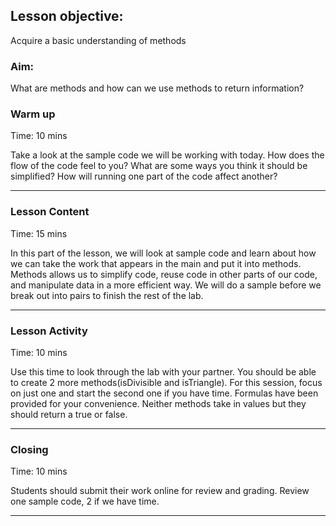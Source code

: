 ## Lesson objective:
Acquire a basic understanding of methods

### Aim:
What are methods and how can we use methods to return information?

### Warm up
Time: 10 mins

Take a look at the sample code we will be working with today. How does the flow of the code feel to you? What are some ways you think it should be simplified? How will running one part of the code affect another?

---

### Lesson Content
Time: 15 mins

In this part of the lesson, we will look at sample code and learn about how we can take the work that appears in the main and put it into methods. Methods allows us to simplify code, reuse code in other parts of our code, and manipulate data in a more efficient way. We will do a sample before we break out into pairs to finish the rest of the lab.

---

### Lesson Activity
Time: 10 mins

Use this time to look through the lab with your partner. You should be able to create 2 more methods(isDivisible and isTriangle). For this session, focus on just one and start the second one if you have time. Formulas have been provided for your convenience. Neither methods take in values but they should return a true or false. 

---

### Closing
Time: 10 mins

Students should submit their work online for review and grading. Review one sample code, 2 if we have time. 

---